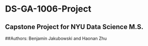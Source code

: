 # DS-GA-1006-Project

## Capstone Project for NYU Data Science M.S.
##Authors: Benjamin Jakubowski and Haonan Zhu


